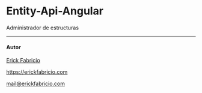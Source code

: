 # Entity-Api-Angular

Administrador de estructuras

------------
#### Autor
[Erick Fabricio](https://erickfabricio.com)

<https://erickfabricio.com>

<mail@erickfabricio.com>